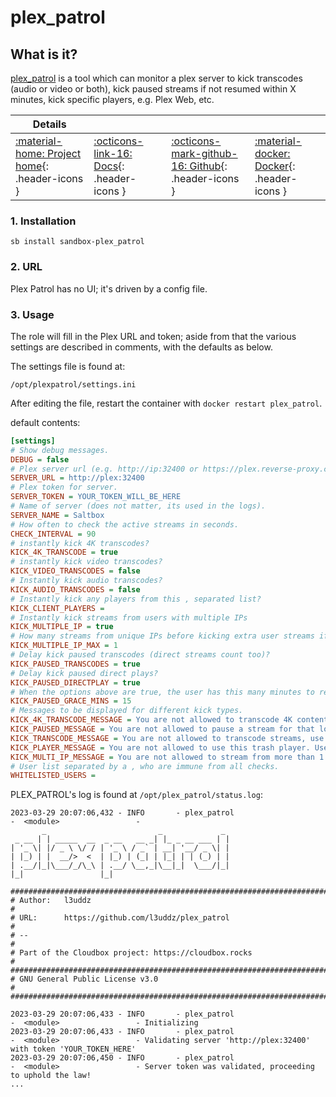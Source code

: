 # plex_patrol

## What is it?

[plex_patrol](https://github.com/l3uddz/plex_patrol) is a tool which can monitor a plex server to kick transcodes (audio or video or both), kick paused streams if not resumed within X minutes, kick specific players, e.g. Plex Web, etc.

| Details     |             |             |             |
|-------------|-------------|-------------|-------------|
| [:material-home: Project home](https://github.com/l3uddz/plex_patrol){: .header-icons } | [:octicons-link-16: Docs](https://github.com/l3uddz/plex_patrol){: .header-icons } | [:octicons-mark-github-16: Github](https://github.com/l3uddz/plex_patrol){: .header-icons } | [:material-docker: Docker](https://hub.docker.com/r/cloudb0x/plex_patrol){: .header-icons }|

### 1. Installation

``` shell
sb install sandbox-plex_patrol
```

### 2. URL

Plex Patrol has no UI; it's driven by a config file.

### 3. Usage

The role will fill in the Plex URL and token; aside from that the various settings are described in comments, with the defaults as below.

The settings file is found at:

```
/opt/plexpatrol/settings.ini
```

After editing the file, restart the container with `docker restart plex_patrol`.

default contents:
```ini
[settings]
# Show debug messages.
DEBUG = false
# Plex server url (e.g. http://ip:32400 or https://plex.reverse-proxy.com)
SERVER_URL = http://plex:32400
# Plex token for server.
SERVER_TOKEN = YOUR_TOKEN_WILL_BE_HERE
# Name of server (does not matter, its used in the logs).
SERVER_NAME = Saltbox
# How often to check the active streams in seconds.
CHECK_INTERVAL = 90
# instantly kick 4K transcodes?
KICK_4K_TRANSCODE = true
# instantly kick video transcodes?
KICK_VIDEO_TRANSCODES = false
# Instantly kick audio transcodes?
KICK_AUDIO_TRANSCODES = false
# Instantly kick any players from this , separated list?
KICK_CLIENT_PLAYERS =
# Instantly kick streams from users with multiple IPs
KICK_MULTIPLE_IP = true
# How many streams from unique IPs before kicking extra user streams if above is true.
KICK_MULTIPLE_IP_MAX = 1
# Delay kick paused transcodes (direct streams count too)?
KICK_PAUSED_TRANSCODES = true
# Delay kick paused direct plays?
KICK_PAUSED_DIRECTPLAY = true
# When the options above are true, the user has this many minutes to resume, otherwise kick.
KICK_PAUSED_GRACE_MINS = 15
# Messages to be displayed for different kick types.
KICK_4K_TRANSCODE_MESSAGE = You are not allowed to transcode 4K content, fix your settings!
KICK_PAUSED_MESSAGE = You are not allowed to pause a stream for that long... cya!
KICK_TRANSCODE_MESSAGE = You are not allowed to transcode streams, use a better client!
KICK_PLAYER_MESSAGE = You are not allowed to use this trash player. Use the official software from www.plex.tv/downloads -> Get An App!!!
KICK_MULTI_IP_MESSAGE = You are not allowed to stream from more than 1 IP address!
# User list separated by a , who are immune from all checks.
WHITELISTED_USERS =
```

PLEX_PATROL's log is found at `/opt/plex_patrol/status.log`:

```
2023-03-29 20:07:06,432 - INFO       - plex_patrol                              -  <module>                 -
       _                         _             _
 _ __ | | _____  __  _ __   __ _| |_ _ __ ___ | |
| '_ \| |/ _ \ \/ / | '_ \ / _` | __| '__/ _ \| |
| |_) | |  __/>  <  | |_) | (_| | |_| | | (_) | |
| .__/|_|\___/_/\_\ | .__/ \__,_|\__|_|  \___/|_|
|_|                 |_|

#########################################################################
# Author:   l3uddz                                                      #
# URL:      https://github.com/l3uddz/plex_patrol                       #
# --                                                                    #
# Part of the Cloudbox project: https://cloudbox.rocks                  #
#########################################################################
# GNU General Public License v3.0                                       #
#########################################################################

2023-03-29 20:07:06,433 - INFO       - plex_patrol                              -  <module>                 - Initializing
2023-03-29 20:07:06,433 - INFO       - plex_patrol                              -  <module>                 - Validating server 'http://plex:32400' with token 'YOUR_TOKEN_HERE'
2023-03-29 20:07:06,450 - INFO       - plex_patrol                              -  <module>                 - Server token was validated, proceeding to uphold the law!
...
```
